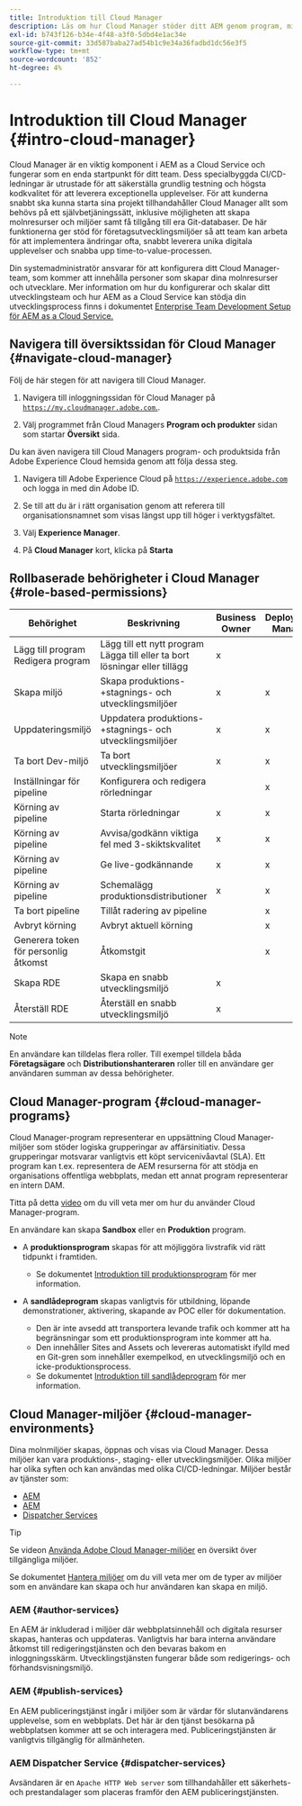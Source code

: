 ```yaml
---
title: Introduktion till Cloud Manager
description: Läs om hur Cloud Manager stöder ditt AEM genom program, miljöer och rörledningar.
exl-id: b743f126-b34e-4f48-a3f0-5dbd4e1ac34e
source-git-commit: 33d587baba27ad54b1c9e34a36fadbd1dc56e3f5
workflow-type: tm+mt
source-wordcount: '852'
ht-degree: 4%

---
```


# Introduktion till Cloud Manager {#intro-cloud-manager}

Cloud Manager är en viktig komponent i AEM as a Cloud Service och fungerar som en enda startpunkt för ditt team. Dess specialbyggda CI/CD-ledningar är utrustade för att säkerställa grundlig testning och högsta kodkvalitet för att leverera exceptionella upplevelser. För att kunderna snabbt ska kunna starta sina projekt tillhandahåller Cloud Manager allt som behövs på ett självbetjäningssätt, inklusive möjligheten att skapa molnresurser och miljöer samt få tillgång till era Git-databaser. De här funktionerna ger stöd för företagsutvecklingsmiljöer så att team kan arbeta för att implementera ändringar ofta, snabbt leverera unika digitala upplevelser och snabba upp time-to-value-processen.

Din systemadministratör ansvarar för att konfigurera ditt Cloud Manager-team, som kommer att innehålla personer som skapar dina molnresurser och utvecklare. Mer information om hur du konfigurerar och skalar ditt utvecklingsteam och hur AEM as a Cloud Service kan stödja din utvecklingsprocess finns i dokumentet [Enterprise Team Development Setup för AEM as a Cloud Service.](/help/implementing/cloud-manager/managing-code/enterprise-team-dev-setup.md)

## Navigera till översiktssidan för Cloud Manager {#navigate-cloud-manager}

Följ de här stegen för att navigera till Cloud Manager.

1. Navigera till inloggningssidan för Cloud Manager på [`https://my.cloudmanager.adobe.com`.](https://my.cloudmanager.adobe.com/).

1. Välj programmet från Cloud Managers **Program och produkter** sidan som startar **Översikt** sida.

Du kan även navigera till Cloud Managers program- och produktsida från Adobe Experience Cloud hemsida genom att följa dessa steg.

1. Navigera till Adobe Experience Cloud på [`https://experience.adobe.com`](https://experience.adobe.com) och logga in med din Adobe ID.

1. Se till att du är i rätt organisation genom att referera till organisationsnamnet som visas längst upp till höger i verktygsfältet.

1. Välj **Experience Manager**.

1. På **Cloud Manager** kort, klicka på **Starta**

## Rollbaserade behörigheter i Cloud Manager {#role-based-permissions}

| Behörighet | Beskrivning | Business Owner | Deployment Manager | Program Manager | Developer |
|--- |--- |--- |--- |--- |--- |
| Lägg till program<br>Redigera program | Lägg till ett nytt program<br>Lägga till eller ta bort lösningar eller tillägg | x |  |  |  |
| Skapa miljö | Skapa produktions-+stagnings- och utvecklingsmiljöer | x | x |  |  |
| Uppdateringsmiljö | Uppdatera produktions-+stagnings- och utvecklingsmiljöer | x | x |  |  |
| Ta bort Dev-miljö | Ta bort utvecklingsmiljöer | x | x |  |  |
| Inställningar för pipeline | Konfigurera och redigera rörledningar |  | x |  |  |
| Körning av pipeline | Starta rörledningar | x | x |  |  |
| Körning av pipeline | Avvisa/godkänn viktiga fel med 3-skiktskvalitet | x | x | x |  |
| Körning av pipeline | Ge live-godkännande | x | x | x |  |
| Körning av pipeline | Schemalägg produktionsdistributioner | x | x | x |  |
| Ta bort pipeline | Tillåt radering av pipeline |  | x |  |  |
| Avbryt körning | Avbryt aktuell körning |  | x |  |  |
| Generera token för personlig åtkomst | Åtkomstgit |  | x |  | x |
| Skapa RDE | Skapa en snabb utvecklingsmiljö | x |  |  | x |
| Återställ RDE | Återställ en snabb utvecklingsmiljö | x |  |  | x |

>[!NOTE]
>
>En användare kan tilldelas flera roller. Till exempel tilldela båda **Företagsägare** och **Distributionshanteraren** roller till en användare ger användaren summan av dessa behörigheter.

## Cloud Manager-program {#cloud-manager-programs}

Cloud Manager-program representerar en uppsättning Cloud Manager-miljöer som stöder logiska grupperingar av affärsinitiativ. Dessa grupperingar motsvarar vanligtvis ett köpt servicenivåavtal (SLA). Ett program kan t.ex. representera de AEM resurserna för att stödja en organisations offentliga webbplats, medan ett annat program representerar en intern DAM.


Titta på detta [video](https://experienceleague.adobe.com/docs/experience-manager-learn/cloud-service/cloud-manager/programs.html) om du vill veta mer om hur du använder Cloud Manager-program.

En användare kan skapa **Sandbox** eller en **Produktion** program.

* A **produktionsprogram** skapas för att möjliggöra livstrafik vid rätt tidpunkt i framtiden.
   * Se dokumentet [Introduktion till produktionsprogram](/help/implementing/cloud-manager/getting-access-to-aem-in-cloud/introduction-production-programs.md) för mer information.

* A **sandlådeprogram** skapas vanligtvis för utbildning, löpande demonstrationer, aktivering, skapande av POC eller för dokumentation.
   * Den är inte avsedd att transportera levande trafik och kommer att ha begränsningar som ett produktionsprogram inte kommer att ha.
   * Den innehåller Sites and Assets och levereras automatiskt ifylld med en Git-gren som innehåller exempelkod, en utvecklingsmiljö och en icke-produktionsprocess.
   * Se dokumentet [Introduktion till sandlådeprogram](/help/implementing/cloud-manager/getting-access-to-aem-in-cloud/introduction-sandbox-programs.md) för mer information.

## Cloud Manager-miljöer {#cloud-manager-environments}

Dina molnmiljöer skapas, öppnas och visas via Cloud Manager. Dessa miljöer kan vara produktions-, staging- eller utvecklingsmiljöer. Olika miljöer har olika syften och kan användas med olika CI/CD-ledningar. Miljöer består av tjänster som:

* [AEM](#author-services)
* [AEM](#publish-services)
* [Dispatcher Services](#dispatcher-services)

>[!TIP]
>
> Se videon [Använda Adobe Cloud Manager-miljöer](https://experienceleague.adobe.com/docs/experience-manager-learn/cloud-service/cloud-manager/environments.html) en översikt över tillgängliga miljöer.
>
>Se dokumentet [Hantera miljöer](/help/implementing/cloud-manager/manage-environments.md) om du vill veta mer om de typer av miljöer som en användare kan skapa och hur användaren kan skapa en miljö.

### AEM {#author-services}

En AEM är inkluderad i miljöer där webbplatsinnehåll och digitala resurser skapas, hanteras och uppdateras. Vanligtvis har bara interna användare åtkomst till redigeringstjänsten och den bevaras bakom en inloggningsskärm. Utvecklingstjänsten fungerar både som redigerings- och förhandsvisningsmiljö.

### AEM {#publish-services}

En AEM publiceringstjänst ingår i miljöer som är värdar för slutanvändarens upplevelse, som en webbplats. Det här är den tjänst besökarna på webbplatsen kommer att se och interagera med. Publiceringstjänsten är vanligtvis tillgänglig för allmänheten.

### AEM Dispatcher Service {#dispatcher-services}

Avsändaren är en `Apache HTTP Web server` som tillhandahåller ett säkerhets- och prestandalager som placeras framför den AEM publiceringstjänsten.
